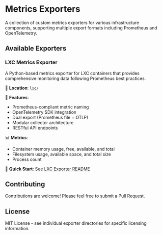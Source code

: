 # Metrics Exporters

A collection of custom metrics exporters for various infrastructure components, supporting multiple export formats including Prometheus and OpenTelemetry.

## Available Exporters

### LXC Metrics Exporter

A Python-based metrics exporter for LXC containers that provides comprehensive monitoring data following Prometheus best practices.

📁 **Location**: [`lxc/`](./lxc/)

🔧 **Features**:
- Prometheus-compliant metric naming
- OpenTelemetry SDK integration
- Dual export (Prometheus file + OTLP)
- Modular collector architecture
- RESTful API endpoints

📊 **Metrics**:
- Container memory usage, free, available, and total
- Filesystem usage, available space, and total size
- Process count

🚀 **Quick Start**: See [LXC Exporter README](./lxc/README.md)

## Contributing

Contributions are welcome! Please feel free to submit a Pull Request.

## License

MIT License - see individual exporter directories for specific licensing information.
